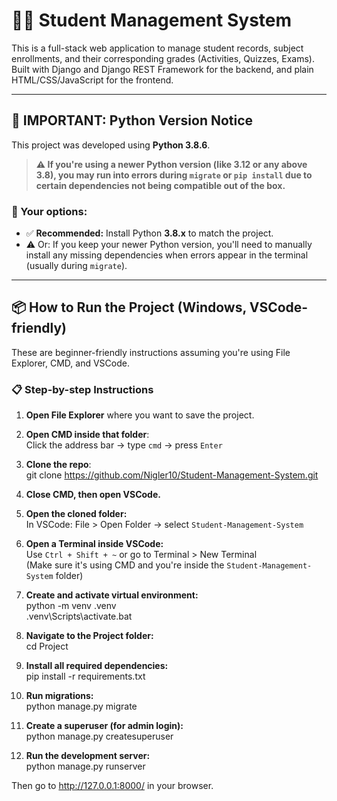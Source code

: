 # 🧑‍🎓 Student Management System

This is a full-stack web application to manage student records, subject enrollments, and their corresponding grades (Activities, Quizzes, Exams). Built with Django and Django REST Framework for the backend, and plain HTML/CSS/JavaScript for the frontend.

---

## 🚨 IMPORTANT: Python Version Notice

This project was developed using **Python 3.8.6**.

> **⚠️ If you're using a **newer Python version** (like 3.12 or any above 3.8), you may run into errors during `migrate` or `pip install` due to certain dependencies not being compatible out of the box.**

### 🔧 Your options:
- ✅ **Recommended:** Install Python **3.8.x** to match the project.
- ⚠️ Or: If you keep your newer Python version, you'll need to manually install any missing dependencies when errors appear in the terminal (usually during `migrate`).

---

## 📦 How to Run the Project (Windows, VSCode-friendly)

These are beginner-friendly instructions assuming you're using File Explorer, CMD, and VSCode.

### 📋 Step-by-step Instructions

1. **Open File Explorer** where you want to save the project.

2. **Open CMD inside that folder**:  
   Click the address bar → type `cmd` → press `Enter`

3. **Clone the repo**:  
   git clone https://github.com/Nigler10/Student-Management-System.git

4. **Close CMD, then open VSCode.**

5. **Open the cloned folder:**  
   In VSCode: File > Open Folder → select `Student-Management-System`

6. **Open a Terminal inside VSCode:**  
   Use `Ctrl + Shift + ~` or go to Terminal > New Terminal  
   (Make sure it's using CMD and you're inside the `Student-Management-System` folder)

7. **Create and activate virtual environment:**  
   python -m venv .venv  
   .venv\Scripts\activate.bat

8. **Navigate to the Project folder:**  
   cd Project

9. **Install all required dependencies:**  
   pip install -r requirements.txt

10. **Run migrations:**  
   python manage.py migrate

11. **Create a superuser (for admin login):**  
   python manage.py createsuperuser

12. **Run the development server:**  
   python manage.py runserver

Then go to http://127.0.0.1:8000/ in your browser.
